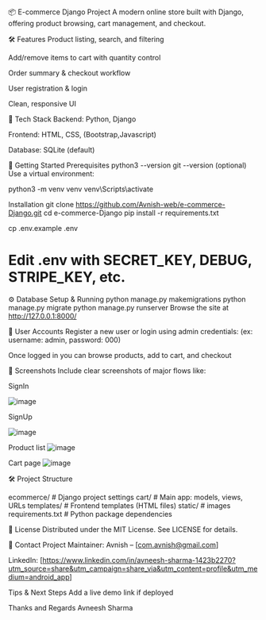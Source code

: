 📦 E-commerce Django Project
A modern online store built with Django, offering product browsing, cart management, and checkout.

🛠️ Features
Product listing, search, and filtering

Add/remove items to cart with quantity control

Order summary & checkout workflow

User registration & login

Clean, responsive UI

🧩 Tech Stack
Backend: Python, Django

Frontend: HTML, CSS, (Bootstrap,Javascript)

Database: SQLite (default)

🚀 Getting Started
Prerequisites
python3 --version
git --version
(optional) Use a virtual environment:

python3 -m venv venv
venv\Scripts\activate     


Installation
git clone https://github.com/Avnish-web/e-commerce-Django.git
cd e-commerce-Django
pip install -r requirements.txt


cp .env.example .env
# Edit .env with SECRET_KEY, DEBUG, STRIPE_KEY, etc.
⚙️ Database Setup & Running
python manage.py makemigrations
python manage.py migrate
python manage.py runserver
Browse the site at http://127.0.0.1:8000/

👥 User Accounts
Register a new user or login using admin credentials: (ex: username: admin, password: 000)

Once logged in you can browse products, add to cart, and checkout

📱 Screenshots
Include clear screenshots of major flows like:

SignIn

![image](https://github.com/user-attachments/assets/165017c5-0f71-4a24-adbe-6bf52c577cdd)

SignUp

![image](https://github.com/user-attachments/assets/c4b06b56-0f04-4e4b-98aa-76017042a2f5)


Product list
![image](https://github.com/user-attachments/assets/0fa3b312-1be6-4622-9900-e355538d4262)

Cart page
![image](https://github.com/user-attachments/assets/12997024-4968-452c-851b-5b6c923f59df)

🛠️ Project Structure

ecommerce/            # Django project settings
cart/                 # Main app: models, views, URLs
templates/            # Frontend templates (HTML files)
static/               # images
requirements.txt      # Python package dependencies


📄 License
Distributed under the MIT License. See LICENSE for details.

💬 Contact
Project Maintainer: Avnish – [com.avnish@gmail.com]

LinkedIn: [https://www.linkedin.com/in/avneesh-sharma-1423b2270?utm_source=share&utm_campaign=share_via&utm_content=profile&utm_medium=android_app]

Tips & Next Steps
Add a live demo link if deployed

Thanks and Regards
Avneesh Sharma
